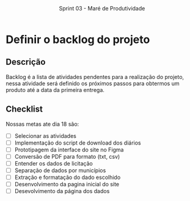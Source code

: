 <header>
    Sprint 03 - Maré de Produtividade
</header>
<div class="doc-body">
<!-- ADD O CONTEÚDO ABAIXO -->

# Definir o backlog do projeto
## Descrição

Backlog é a lista de atividades pendentes para a realização do projeto, nessa atividade será definido os próximos passos para obtermos um produto até a data da primeira entrega.
## Checklist

Nossas metas ate dia 18 são:
- [ ] Selecionar as atividades
- [ ] Implementação do script de download dos diários 
- [ ] Prototipagem da interface do site no Figma
- [ ] Conversão de PDF para formato (txt, csv)
- [ ] Entender os dados de licitação
- [ ] Separação de dados por municípios 
- [ ] Extração e formatação do dado escolhido
- [ ] Desenvolvimento da pagina inicial do site
- [ ] Desevolvimento da página dos dados 

<!-- ADD O CONTEÚDO ACIMA -->
</div>